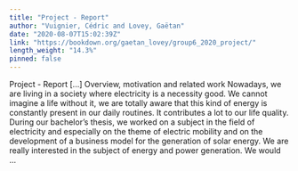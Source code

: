 ```yaml
---
title: "Project - Report"
author: "Vuignier, Cédric and Lovey, Gaëtan"
date: "2020-08-07T15:02:39Z"
link: "https://bookdown.org/gaetan_lovey/group6_2020_project/"
length_weight: "14.3%"
pinned: false
---
```


Project - Report [...] Overview, motivation and related work Nowadays, we are living in a society where electricity is a necessity good. We cannot imagine a life without it, we are totally aware that this kind of energy is constantly present in our daily routines. It contributes a lot to our life quality. During our bachelor’s thesis, we worked on a subject in the field of electricity and especially on the theme of electric mobility and on the development of a business model for the generation of solar energy. We are really interested in the subject of energy and power generation. We would ...
